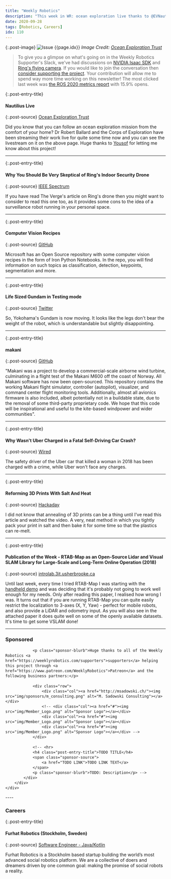 ```yaml
---
title: "Weekly Robotics"
description: "This week in WR: ocean exploration live thanks to @EVNautilus, a home security drone critique, open source code for airborne wind turbine, computer vision recipes from @OpenAtMicrosoft, and more!"
date: 2020-09-28
tags: [Robotics, Careers]
idx: 110
---
```


{:.post-image}
![Issue {{page.idx}}](/img/headers/{{page.idx}}.jpg "Issue {{page.idx}}")
*Image Credit: [Ocean Exploration Trust](https://nautiluslive.org/tech/rov-hercules)*

> To give you a glimpse on what's going on in the Weekly Robotics Supporter's Slack, we've had discussions on [NVIDIA Isaac SDK](https://youtu.be/v_ulHMfDUco) and [Ring's flying camera](https://www.theverge.com/2020/9/24/21453709/ring-always-home-cam-indoor-drone-security-camera-price-specs-features-amazon). If you would like to join the conversation then [consider supporting the project](https://www.patreon.com/WeeklyRobotics). Your contribution will allow me to spend way more time working on this newsletter! The most clicked last week was [the ROS 2020 metrics report](https://discourse.ros.org/t/2020-ros-metrics-report/16394) with 15.9% opens.

{:.post-entry-title}
#### Nautilius Live

{:.post-source}
[Ocean Exploration Trust](https://nautiluslive.org/live/quad)

Did you know that you can follow an ocean exploration mission from the comfort of your home? Dr Robert Ballard and the Corps of Exploration have been streaming their work live for quite some time now and you can see the livestream on it on the above page. Huge thanks to [Yousof](https://www.linkedin.com/in/ebneddin/) for letting me know about this project!

----

{:.post-entry-title}
#### Why You Should Be Very Skeptical of Ring's Indoor Security Drone

{:.post-source}
[IEEE Spectrum](https://spectrum.ieee.org/automaton/robotics/drones/ring-indoor-security-drone)

If you have read The Verge's article on Ring's drone then you might want to consider to read this one too, as it provides some cons to the idea of a surveillance robot running in your personal space.

----

{:.post-entry-title}
#### Computer Vision Recipes

{:.post-source}
[GitHub](https://github.com/microsoft/computervision-recipes/tree/master/scenarios)

Microsoft has an Open Source repository with some computer vision recipes in the form of Iron Python Notebooks. In the repo, you will find information on such topics as classification, detection, keypoints, segmentation and more.

----

{:.post-entry-title}
#### Life Sized Gundam in Testing mode

{:.post-source}
[Twitter](https://twitter.com/catsuka/status/1308068858541023232)

So, Yokohama's Gundam is now moving. It looks like the legs don't bear the weight of the robot, which is understandable but slightly disappointing.

----

{:.post-entry-title}
#### makani

{:.post-source}
[GitHub](https://github.com/google/makani)

"Makani was a project to develop a commercial-scale airborne wind turbine, culminating in a flight test of the Makani M600 off the coast of Norway. All Makani software has now been open-sourced. This repository contains the working Makani flight simulator, controller (autopilot), visualizer, and command center flight monitoring tools. Additionally, almost all avionics firmware is also included, albeit potentially not in a buildable state, due to the removal of some third-party proprietary code. We hope that this code will be inspirational and useful to the kite-based windpower and wider communities".

----

{:.post-entry-title}
#### Why Wasn't Uber Charged in a Fatal Self-Driving Car Crash?

{:.post-source}
[Wired](https://www.wired.com/story/why-not-uber-charged-fatal-self-driving-car-crash/)

The safety driver of the Uber car that killed a woman in 2018 has been charged with a crime, while Uber won't face any charges.

----

{:.post-entry-title}
#### Reforming 3D Prints With Salt And Heat

{:.post-source}
[Hackaday](https://hackaday.com/2020/09/23/reforming-3d-prints-with-salt-and-heat/)

I did not know that annealing of 3D prints can be a thing until I've read this article and watched the video. A very, neat method in which you tightly pack your print in salt and then bake it for some time so that the plastics can re-melt.

----

{:.post-entry-title}
#### Publication of the Week - RTAB-Map as an Open-Source Lidar and Visual SLAM Library for Large-Scale and Long-Term Online Operation (2018)

{:.post-source}
[introlab.3it.usherbrooke.ca](https://introlab.3it.usherbrooke.ca/mediawiki-introlab/images/7/7a/Labbe18JFR_preprint.pdf)

Until last week, every time I tried RTAB-Map I was starting with the [handheld demo](http://wiki.ros.org/rtabmap_ros/Tutorials/HandHeldMapping) and was deciding that it's probably not going to work well enough for my needs. Only after reading this paper, I realised how wrong I was. It turns out that if you are running RTAB-Map you can quite easily restrict the localization to 3-axes (X, Y, Yaw) - perfect for mobile robots, and also provide a LiDAR and odometry input. As you will also see in the attached paper it does quite well on some of the openly available datasets. It's time to get some VSLAM done!

----
<div class="sponsor-snippet-wrapper">
    <div class="sponsor-snippet container-fluid">
        <div class="row">
            <div class="col-3 d-none d-sm-block"></div>
                <div class="col-sm-12 col-md-6 nopadding">
                    <h3 id="spoonsored">Sponsored</h3>

                <p class="sponsor-blurb">Huge thanks to all of the Weekly Robotics <a href="https://weeklyrobotics.com/supporters">supporters</a> helping this project through <a href="https://www.patreon.com/WeeklyRobotics">Patreon</a> and the following business partners:</p>

                <div class="row">
                    <div class="col"><a href="http://msadowski.ch/"><img src="img/sponsors/m_consulting.png" alt="M. Sadowski Consulting"></a></div>
                    <!-- <div class="col"><a href="#"><img src="img/Member_Logo.png" alt="Sponsor Logo"></a></div>
                    <div class="col"><a href="#"><img src="img/Member_Logo.png" alt="Sponsor Logo"></a></div>
                    <div class="col"><a href="#"><img src="img/Member_Logo.png" alt="Sponsor Logo"></a></div> -->
                </div>

                <!-- <hr>
                <h4 class="post-entry-title">TODO TITLE</h4>
                <span class="sponsor-source">
                    <a href="TODO LINK">TODO LINK TEXT</a>
                </span>
                <p class="sponsor-blurb">TODO: Description</p> -->
            </div>
        </div>
    </div>
</div>
----

### Careers

{:.post-entry-title}
#### Furhat Robotics (Stockholm, Sweden)

{:.post-source}
[Software Engineer - Java/Kotlin](https://emp.jobylon.com/jobs/16824-furhat-robotics-software-engineer-javakotlin-platform-core/)

Furhat Robotics is a Stockholm based startup building the world’s most advanced social robotics platform. We are a collective of doers and dreamers driven by one common goal: making the promise of social robots a reality.
